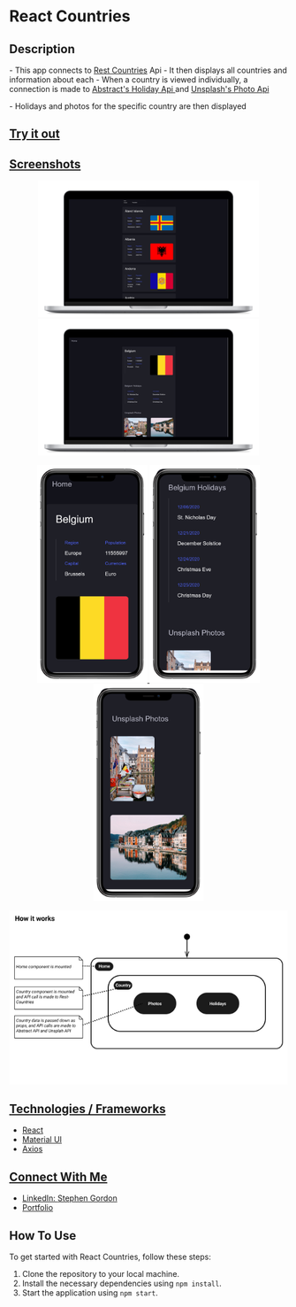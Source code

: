 # React Countries

<h2>Description</h2>
- This app connects to <a className='outsidelink' href='https://restcountries.com/'>Rest Countries</a> Api
- It then displays all countries and information about each
- When a country is viewed individually, a connection is made to <a className='outsidelink' href='https://www.abstractapi.com/'>Abstract's Holiday Api </a>and <a className='outsidelink' href='https://unsplash.com/developers'>Unsplash's Photo Api</a></p>
- Holidays and photos for the specific country are then displayed

<h2><a href="https://countries.stephengordon.ie/">Try it out</h2>

## Screenshots
<p align="center">
  <img src="./src/assets/countries1.png" width="400" />
  <img src="./src/assets/countries2.png" width="400" />
</p>

<p align="center">
  <img src="./src/assets/countriesphone1.png" width="200" />
  <img src="./src/assets/countriesphone2.png" width="200" />
  <img src="./src/assets/countriesphone3.png" width="200" />
</p>

<p align="center">
  <img src="./src/assets/countriesDiagram.jpg" width="800" />
</p>



## Technologies / Frameworks
- React
- Material UI 
- Axios 


## Connect With Me
- LinkedIn: [Stephen Gordon](https://www.linkedin.com/in/ste-gordon/)
- [Portfolio](https://www.stephengordon.ie)


## How To Use

<p>To get started with React Countries, follow these steps:</p>

<ol>
	<li>Clone the repository to your local machine.</li>
	<li>Install the necessary dependencies using <code>npm install</code>.</li>
	<li>Start the application using <code>npm start</code>.</li>
</ol>
